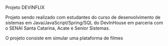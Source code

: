 Projeto DEVINFLIX

Projeto sendo realizado com estudantes do curso de desenvolvimento de sistemas
em Java/JavaScript/Spring/SQL do DevInHouse em parceria com o SENAI Santa
Catarina, Acate e Senior Sistemas.

O projeto consiste em simular uma plataforma de filmes
